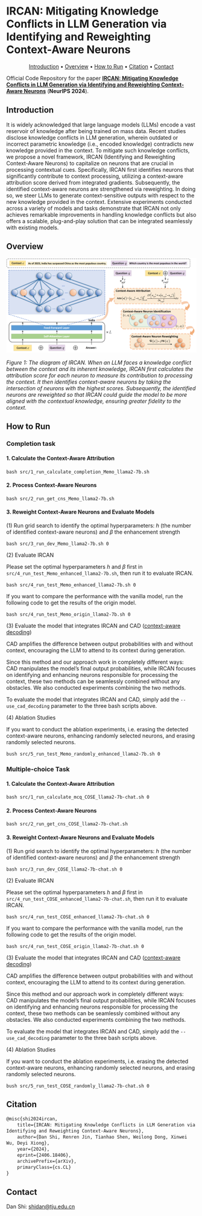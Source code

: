 # IRCAN: Mitigating Knowledge Conflicts in LLM Generation via Identifying and Reweighting Context-Aware Neurons

<p align="center">
    <a href="#introduction">Introduction</a> •
    <a href="#overview">Overview</a> •
    <a href="#how-to-run">How to Run</a> •
    <a href="#citation">Citation</a> •
    <a href="#contact">Contact</a>
</p>


Official Code Repository for the paper [**IRCAN: Mitigating Knowledge Conflicts in LLM Generation via Identifying and Reweighting Context-Aware Neurons**](https://arxiv.org/abs/2406.18406) (**NeurIPS 2024**).

## Introduction

It is widely acknowledged that large language models (LLMs) encode a vast reservoir of knowledge after being trained on mass data. Recent studies disclose knowledge conflicts in LLM generation, wherein outdated or incorrect parametric knowledge (i.e., encoded knowledge) contradicts new knowledge provided in the context. To mitigate such knowledge conflicts, we propose a novel framework, IRCAN (Identifying and Reweighting Context-Aware Neurons) to capitalize on neurons that are crucial in processing contextual cues. Specifically, IRCAN first identifies neurons that significantly contribute to context processing, utilizing a context-aware attribution score derived from integrated gradients. Subsequently, the identified context-aware neurons are strengthened via reweighting. In doing so, we steer LLMs to generate context-sensitive outputs with respect to the new knowledge provided in the context. Extensive experiments conducted across a variety of models and tasks demonstrate that IRCAN not only achieves remarkable improvements in handling knowledge conflicts but also offers a scalable, plug-and-play solution that can be integrated seamlessly with existing models.


## Overview

![](overview.png)

*Figure 1: The diagram of IRCAN. When an LLM faces a knowledge conflict between the context and its inherent knowledge, IRCAN first calculates the attribution score for each neuron to measure its contribution to processing the context. It then identifies context-aware neurons by taking the intersection of neurons with the highest scores. Subsequently, the identified neurons are reweighted so that IRCAN could guide the model to be more aligned with the contextual knowledge, ensuring greater fidelity to the context.*

## How to Run


### Completion task

#### 1. Calculate the Context-Aware Attribution

```
bash src/1_run_calculate_completion_Memo_llama2-7b.sh
```

#### 2. Process Context-Aware Neurons

```
bash src/2_run_get_cns_Memo_llama2-7b.sh
```

#### 3. Reweight Context-Aware Neurons and Evaluate Models

(1) Run grid search to identify the optimal hyperparameters: $h$ (the number of identified context-aware neurons) and $β$ the enhancement strength

```
bash src/3_run_dev_Memo_llama2-7b.sh 0
```

(2) Evaluate IRCAN

Please set the optimal hyperparameters $h$ and $β$ first in `src/4_run_test_Memo_enhanced_llama2-7b.sh`, then run it to evaluate IRCAN.

```
bash src/4_run_test_Memo_enhanced_llama2-7b.sh 0
```

If you want to compare the performance with the vanilla model, run the following code to get the results of the origin model.

```
bash src/4_run_test_Memo_origin_llama2-7b.sh 0
```

(3) Evaluate the model that integrates IRCAN and CAD ([context-aware decoding](https://arxiv.org/abs/2305.14739))

CAD amplifies the difference between output probabilities with and without context, encouraging the LLM to attend to its context during generation.

Since this method and our approach work in completely different ways: CAD manipulates the model’s final output probabilities, while IRCAN focuses on identifying and enhancing neurons responsible for processing the context, these two methods can be seamlessly combined without any obstacles. We also conducted experiments combining the two methods.

To evaluate the model that integrates IRCAN and CAD, simply add the `--use_cad_decoding` parameter to the three bash scripts above.

(4) Ablation Studies

If you want to conduct the ablation experiments, i.e. erasing the detected context-aware neurons, enhancing randomly selected neurons, and erasing randomly selected neurons. 

```
bush src/5_run_test_Memo_randomly_enhanced_llama2-7b.sh 0
```


### Multiple-choice Task

#### 1. Calculate the Context-Aware Attribution

```
bash src/1_run_calculate_mcq_COSE_llama2-7b-chat.sh 0
```

#### 2. Process Context-Aware Neurons

```
bash src/2_run_get_cns_COSE_llama2-7b-chat.sh
```

#### 3. Reweight Context-Aware Neurons and Evaluate Models

(1) Run grid search to identify the optimal hyperparameters: $h$ (the number of identified context-aware neurons) and $β$ the enhancement strength

```
bash src/3_run_dev_COSE_llama2-7b-chat.sh 0
```

(2) Evaluate IRCAN

Please set the optimal hyperparameters $h$ and $β$ first in `src/4_run_test_COSE_enhanced_llama2-7b-chat.sh`, then run it to evaluate IRCAN.

```
bash src/4_run_test_COSE_enhanced_llama2-7b-chat.sh 0
```

If you want to compare the performance with the vanilla model, run the following code to get the results of the origin model.

```
bash src/4_run_test_COSE_origin_llama2-7b-chat.sh 0
```

(3) Evaluate the model that integrates IRCAN and CAD ([context-aware decoding](https://arxiv.org/abs/2305.14739))

CAD amplifies the difference between output probabilities with and without context, encouraging the LLM to attend to its context during generation.

Since this method and our approach work in completely different ways: CAD manipulates the model’s final output probabilities, while IRCAN focuses on identifying and enhancing neurons responsible for processing the context, these two methods can be seamlessly combined without any obstacles. We also conducted experiments combining the two methods.

To evaluate the model that integrates IRCAN and CAD, simply add the `--use_cad_decoding` parameter to the three bash scripts above.

(4) Ablation Studies

If you want to conduct the ablation experiments, i.e. erasing the detected context-aware neurons, enhancing randomly selected neurons, and erasing randomly selected neurons. 

```
bush src/5_run_test_COSE_randomly_llama2-7b-chat.sh 0
```


## Citation
```
@misc{shi2024ircan,
    title={IRCAN: Mitigating Knowledge Conflicts in LLM Generation via Identifying and Reweighting Context-Aware Neurons},
    author={Dan Shi, Renren Jin, Tianhao Shen, Weilong Dong, Xinwei Wu, Deyi Xiong},
    year={2024},
    eprint={2406.18406},
    archivePrefix={arXiv},
    primaryClass={cs.CL}
}
```

## Contact
Dan Shi: shidan@tju.edu.cn